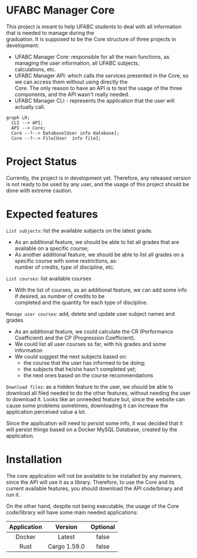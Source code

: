 # UFABC Manager Core

This project is meant to help UFABC students to deal with all information that is needed to manage during the    
graduation. It is supposed to be the Core structure of three projects in development:

- UFABC Manager Core: responsible for all the main functions, as managing the user information, all UFABC subjects,    
  calculations, etc.
- UFABC Manager API: which calls the services presented in the Core, so we can access them without using directly
  the    
  Core. The only reason to have an API is to test the usage of the three components, and the API wasn't really needed.
- UFABC Manager CLI - represents the application that the user will actually call.

```mermaid 
graph LR;  
  CLI --> API; 
  API --> Core;
  Core --?--> Database[User info database];
  Core --?--> File[User  info file];  
 ```   

# Project Status

Currently, the project is in development yet. Therefore, any released version is not ready to be used by any user, and
the usage of this project should be done with extreme caution.

# Expected features

`List subjects`: list the available subjects on the latest grade.

- As an additional feature, we should be able to list all grades that are available on a specific course;
- As another additional feature, we should be able to list all grades on a specific course with some restrictions, as:  
  number of credits, type of discipline, etc.

`List courses`: list available courses

- With the list of courses, as an additional feature, we can add some info if desired, as number of credits to be  
  completed and the quantity for each type of discipline.

`Manage user courses`: add, delete and update user subject names and grades.

- As an additional feature, we could calculate the CR (Performance Coefficient) and the CP (Progression Coefficient).
- We could list all user courses so far, with his grades and some information
- We could suggest the next subjects based on:
    - the course that the user has informed to be doing;
    - the subjects that he/she hasn't completed yet;
    - the next ones based on the course recommendations

`Download files`: as a hidden feature to the user, we should be able to download all filed needed to do the other
features, without needing the user to download it. Looks like an unneeded feature but, since the website can cause some
problems sometimes, downloading it can increase the application perceived value a lot.

Since the application will need to persist some info, it was decided that it will persist things based on a Docker MySQL
Database, created by the application.

# Installation

The core application will not be available to be installed by any manners, since the API will use it as a library.
Therefore, to use the Core and its current available features, you should download the API code/binary and run it.

On the other hand, despite not being executable, the usage of the Core code/library will have some main needed
applications:

| Application |   Version    | Optional |
|:-----------:|:------------:|:--------:|
|   Docker    |    Latest    |  false   |
|    Rust     | Cargo 1.59.0 |  false   |